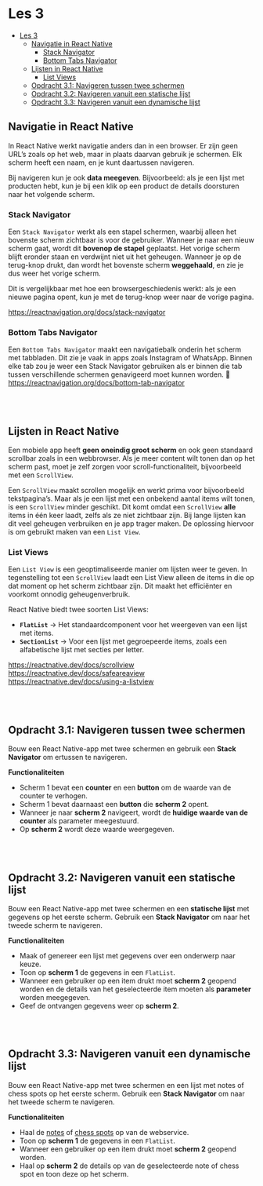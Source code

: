 # Les 3

- [Les 3](#les-3)
  - [Navigatie in React Native](#navigatie-in-react-native)
    - [Stack Navigator](#stack-navigator)
    - [Bottom Tabs Navigator](#bottom-tabs-navigator)
  - [Lijsten in React Native](#lijsten-in-react-native)
    - [List Views](#list-views)
  - [Opdracht 3.1: Navigeren tussen twee schermen](#opdracht-31-navigeren-tussen-twee-schermen)
  - [Opdracht 3.2: Navigeren vanuit een statische lijst](#opdracht-32-navigeren-vanuit-een-statische-lijst)
  - [Opdracht 3.3: Navigeren vanuit een dynamische lijst](#opdracht-33-navigeren-vanuit-een-dynamische-lijst)

## Navigatie in React Native

In React Native werkt navigatie anders dan in een browser. Er zijn geen URL’s zoals op het web, maar in plaats daarvan
gebruik je schermen. Elk scherm heeft een naam, en je kunt daartussen navigeren.

Bij navigeren kun je ook **data meegeven**. Bijvoorbeeld: als je een lijst met producten hebt, kun je bij een klik op
een product de details doorsturen naar het volgende scherm.

### Stack Navigator

Een `Stack Navigator` werkt als een stapel schermen, waarbij alleen het bovenste scherm zichtbaar is voor de gebruiker.
Wanneer je naar een nieuw scherm gaat, wordt dit **bovenop de stapel** geplaatst. Het vorige scherm blijft eronder
staan en verdwijnt niet uit het geheugen. Wanneer je op de terug-knop drukt, dan wordt het bovenste scherm
**weggehaald**, en zie je dus weer het vorige scherm.

Dit is vergelijkbaar met hoe een browsergeschiedenis werkt: als je een nieuwe pagina opent, kun je met de terug-knop
weer naar de vorige pagina.

https://reactnavigation.org/docs/stack-navigator

### Bottom Tabs Navigator

Een `Bottom Tabs Navigator` maakt een navigatiebalk onderin het scherm met tabbladen. Dit zie je vaak in apps zoals
Instagram of WhatsApp. Binnen elke tab zou je weer een Stack Navigator gebruiken als er binnen die tab tussen
verschillende schermen genavigeerd moet kunnen worden. 🔗 https://reactnavigation.org/docs/bottom-tab-navigator

<br><br>

## Lijsten in React Native

Een mobiele app heeft **geen oneindig groot scherm** en ook geen standaard scrollbar zoals in een webbrowser. Als je
meer content wilt tonen dan op het scherm past, moet je zelf zorgen voor scroll-functionaliteit, bijvoorbeeld met een
`ScrollView`.

Een `ScrollView` maakt scrollen mogelijk en werkt prima voor bijvoorbeeld tekstpagina’s. Maar als je een lijst met een
onbekend aantal items wilt tonen, is een `ScrollView` minder geschikt. Dit komt omdat een `ScrollView` **alle** items
in één keer laadt, zelfs als ze niet zichtbaar zijn. Bij lange lijsten kan dit veel geheugen verbruiken en je app
trager maken. De oplossing hiervoor is om gebruikt maken van een `List View`.

### List Views

Een `List View` is een geoptimaliseerde manier om lijsten weer te geven. In tegenstelling tot een `ScrollView` laadt
een List View alleen de items in die op dat moment op het scherm zichtbaar zijn. Dit maakt het efficiënter en voorkomt
onnodig geheugenverbruik.

React Native biedt twee soorten List Views:

- **`FlatList`** → Het standaardcomponent voor het weergeven van een lijst met items.
- **`SectionList`** → Voor een lijst met gegroepeerde items, zoals een alfabetische lijst met secties per letter.

https://reactnative.dev/docs/scrollview<br> https://reactnative.dev/docs/safeareaview<br>
https://reactnative.dev/docs/using-a-listview

<br><br>

## Opdracht 3.1: Navigeren tussen twee schermen

Bouw een React Native-app met twee schermen en gebruik een **Stack Navigator** om ertussen te navigeren.

**Functionaliteiten**

- Scherm 1 bevat een **counter** en een **button** om de waarde van de counter te verhogen.
- Scherm 1 bevat daarnaast een **button** die **scherm 2** opent.
- Wanneer je naar **scherm 2** navigeert, wordt de **huidige waarde van de counter** als parameter meegestuurd.
- Op **scherm 2** wordt deze waarde weergegeven.

<br><br>

## Opdracht 3.2: Navigeren vanuit een statische lijst

Bouw een React Native-app met twee schermen en een **statische lijst** met gegevens op het eerste scherm. Gebruik een
**Stack Navigator** om naar het tweede scherm te navigeren.

**Functionaliteiten**

- Maak of genereer een lijst met gegevens over een onderwerp naar keuze.
- Toon op **scherm 1** de gegevens in een `FlatList`.
- Wanneer een gebruiker op een item drukt moet **scherm 2** geopend worden en de details van het geselecteerde item
  moeten als **parameter** worden meegegeven.
- Geef de ontvangen gegevens weer op **scherm 2**.

<br><br>

## Opdracht 3.3: Navigeren vanuit een dynamische lijst

Bouw een React Native-app met twee schermen en een lijst met notes of chess spots op het eerste scherm. Gebruik een
**Stack Navigator** om naar het tweede scherm te navigeren.

**Functionaliteiten**

- Haal de [notes](https://notes.basboot.nl/notes) of [chess spots](https://prg06-node-express.antwan.eu/spots/) op van
  de webservice.
- Toon op **scherm 1** de gegevens in een `FlatList`.
- Wanneer een gebruiker op een item drukt moet **scherm 2** geopend worden.
- Haal op **scherm 2** de details op van de geselecteerde note of chess spot en toon deze op het scherm.
